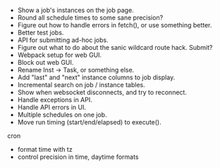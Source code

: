 - Show a job's instances on the job page.
- Round all schedule times to some sane precision?
- Figure out how to handle errors in fetch(), or use something better.
- Better test jobs.
- API for submitting ad-hoc jobs.
- Figure out what to do about the sanic wildcard route hack.  Submit?
- Webpack setup for web GUI.
- Block out web GUI.
- Rename Inst -> Task, or something else.
- Add "last" and "next" instance columns to job display.
- Incremental search on job / instance tables.
- Show when websocket disconnects, and try to reconnect.
- Handle exceptions in API.
- Handle API errors in UI.
- Multiple schedules on one job.
- Move run timing (start/end/elapsed) to execute().


cron
- format time with tz
- control precision in time, daytime formats
